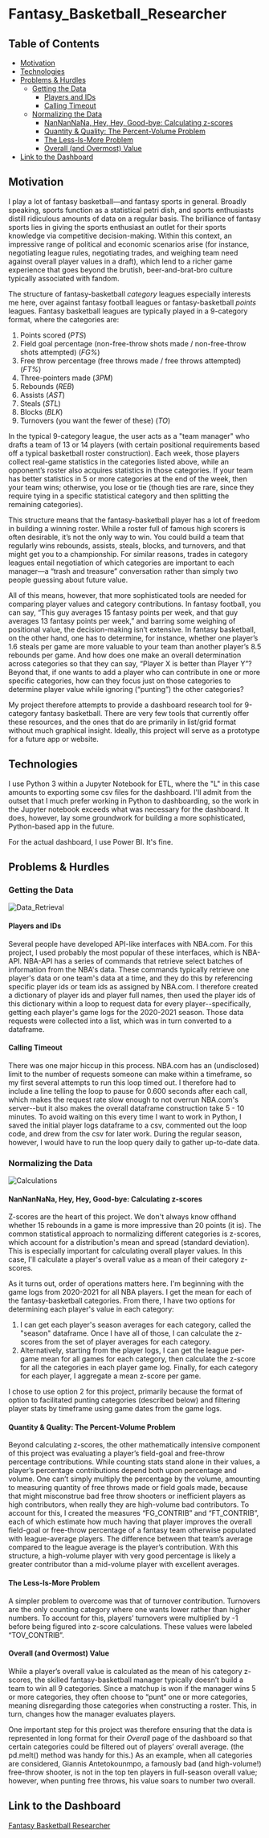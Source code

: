 # Fantasy_Basketball_Researcher

## Table of Contents

- [Motivation](#Motivation)
- [Technologies](#Technologies)
- [Problems & Hurdles](#Problems-&-Hurdles)
  * [Getting the Data](#Getting-the-Data)
    + [Players and IDs](#Playes-and-IDs)
    + [Calling Timeout](#Calling-Timeout)
  * [Normalizing the Data](#Normalizing-the-Data)
    + [NanNanNaNa, Hey, Hey, Good-bye: Calculating z-scores](#nannannana-hey-hey-good-bye-calculating-z-scores)
    + [Quantity & Quality: The Percent-Volume Problem](#quantity--quality-the-percent-volume-problem)
    + [The Less-Is-More Problem](#The-Less-Is-More-Problem)
    + [Overall (and Overmost) Value](#Overall-and-Overmost-Value)
 - [Link to the Dashboard](#Link-to-the-Dashboard)

## Motivation

I play a lot of fantasy basketball—and fantasy sports in general. Broadly speaking, sports function as a statistical petri dish, and sports enthusiasts distill ridiculous amounts of data on a regular basis. The brilliance of fantasy sports lies in giving the sports enthusiast an outlet for their sports knowledge via competitive decision-making. Within this context, an impressive range of political and economic scenarios arise (for instance, negotiating league rules, negotiating trades, and weighing team need against overall player values in a draft), which lend to a richer game experience that goes beyond the brutish, beer-and-brat-bro culture typically associated with fandom.

The structure of fantasy-basketball *category* leagues especially interests me here, over against fantasy football leagues or fantasy-basketball *points* leagues. Fantasy basketball leagues are typically played in a 9-category format, where the categories are:

  1.	Points scored (*PTS*)
  2.  Field goal percentage (non-free-throw shots made / non-free-throw shots attempted) (*FG%*)
  3.	Free throw percentage (free throws made / free throws attempted) (*FT%*)
  4.	Three-pointers made (*3PM*)
  5.	Rebounds (*REB*)
  6.	Assists (*AST*)
  7.	Steals (*STL*)
  8.	Blocks (*BLK*)
  9.	Turnovers (you want the fewer of these) (*TO*)

In the typical 9-category league, the user acts as a "team manager" who drafts a team of 13 or 14 players (with certain positional requirements based off a typical basketball roster construction). Each week, those players collect real-game statistics in the categories listed above, while an opponent’s roster also acquires statistics in those categories. If your team has better statistics in 5 or more categories at the end of the week, then your team wins; otherwise, you lose or tie (though ties are rare, since they require tying in a specific statistical category and then splitting the remaining categories).

This structure means that the fantasy-basketball player has a lot of freedom in building a winning roster. While a roster full of famous high scorers is often desirable, it’s not the only way to win. You could build a team that regularly wins rebounds, assists, steals, blocks, and turnovers, and that might get you to a championship. For similar reasons, trades in category leagues entail negotiation of which categories are important to each manager—a “trash and treasure” conversation rather than simply two people guessing about future value.

All of this means, however, that more sophisticated tools are needed for comparing player values and category contributions. In fantasy football, you can say, “This guy averages 15 fantasy points per week, and that guy averages 13 fantasy points per week,” and barring some weighing of positional value, the decision-making isn’t extensive. In fantasy basketball, on the other hand, one has to determine, for instance, whether one player’s 1.6 steals per game are more valuable to your team than another player’s 8.5 rebounds per game. And how does one make an overall determination across categories so that they can say, “Player X is better than Player Y”? Beyond that, if one wants to add a player who can contribute in one or more specific categories, how can they focus just on those categories to determine player value while ignoring (“punting”) the other categories?

My project therefore attempts to provide a dashboard research tool for 9-category fantasy basketball. There are very few tools that currently offer these resources, and the ones that do are primarily in list/grid format without much graphical insight. Ideally, this project will serve as a prototype for a future app or website.

## Technologies

I use Python 3 within a Jupyter Notebook for ETL, where the "L" in this case amounts to exporting some csv files for the dashboard. I'll admit from the outset that I much prefer working in Python to dashboarding, so the work in the Jupyter notebook exceeds what was necessary for the dashboard. It does, however, lay some groundwork for building a more sophisticated, Python-based app in the future.

For the actual dashboard, I use Power BI. It's fine.

## Problems & Hurdles

### Getting the Data

![Data_Retrieval](https://github.com/jrioross/fantasy_basketball_researcher/blob/main/images/data_retrieval.png)

#### Players and IDs

Several people have developed API-like interfaces with NBA.com. For this project, I used probably the most popular of these interfaces, which is NBA-API. NBA-API has a series of commands that retrieve select batches of information from the NBA's data. These commands typically retrieve one player's data or one team's data at a time, and they do this by referencing specific player ids or team ids as assigned by NBA.com. I therefore created a dictionary of player ids and player full names, then used the player ids of this dictionary within a loop to request data for every player--specifically, getting each player's game logs for the 2020-2021 season. Those data requests were collected into a list, which was in turn converted to a dataframe.

#### Calling Timeout

There was one major hiccup in this process. NBA.com has an (undisclosed) limit to the number of requests someone can make within a timeframe, so my first several attempts to run this loop timed out. I therefore had to include a line telling the loop to pause for 0.600 seconds after each call, which makes the request rate slow enough to not overrun NBA.com's server--but it also makes the overall dataframe construction take 5 - 10 minutes. To avoid waiting on this every time I want to work in Python, I saved the initial player logs dataframe to a csv, commented out the loop code, and drew from the csv for later work. During the regular season, however, I would have to run the loop query daily to gather up-to-date data.

### Normalizing the Data

![Calculations](https://github.com/jrioross/fantasy_basketball_researcher/blob/main/images/calculations.png)

#### NanNanNaNa, Hey, Hey, Good-bye: Calculating z-scores

Z-scores are the heart of this project. We don't always know offhand whether 15 rebounds in a game is more impressive than 20 points (it is). The common statistical approach to normalizing different categories is z-scores, which account for a distribution's mean and spread (standard deviation). This is especially important for calculating overall player values. In this case, I'll calculate a player's overall value as a mean of their category z-scores.

As it turns out, order of operations matters here. I'm beginning with the game logs from 2020-2021 for all NBA players. I get the mean for each of the fantasy-basketball categories. From there, I have two options for determining each player's value in each category:

  1. I can get each player's season averages for each category, called the "season" dataframe. Once I have all of those, I can calculate the z-scores from the set of player averages for each category.
  2. Alternatively, starting from the player logs, I can get the league per-game mean for all games for each category, then calculate the z-score for all the categories in each player game log. Finally, for each category for each player, I aggregate a mean z-score per game.

I chose to use option 2 for this project, primarily because the format of option to facilitated punting categories (described below) and filtering player stats by timeframe using game dates from the game logs.

#### Quantity & Quality: The Percent-Volume Problem

Beyond calculating z-scores, the other mathematically intensive component of this project was evaluating a player’s field-goal and free-throw percentage contributions. While counting stats stand alone in their values, a player’s percentage contributions depend both upon percentage and volume. One can’t simply multiply the percentage by the volume, amounting to measuring quantity of free throws made or field goals made, because that might misconstrue bad free throw shooters or inefficient players as high contributors, when really they are high-volume bad contributors. To account for this, I created the measures “FG_CONTRIB” and “FT_CONTRIB”, each of which estimate how much having that player improves the overall field-goal or free-throw percentage of a fantasy team otherwise populated with league-average players. The difference between that team’s average compared to the league average is the player’s contribution. With this structure, a high-volume player with very good percentage is likely a greater contributor than a mid-volume player with excellent averages.

#### The Less-Is-More Problem

A simpler problem to overcome was that of turnover contribution. Turnovers are the only counting category where one wants lower rather than higher numbers. To account for this, players’ turnovers were multiplied by -1 before being figured into z-score calculations. These values were labeled “TOV_CONTRIB”.

#### Overall (and Overmost) Value

While a player’s overall value is calculated as the mean of his category z-scores, the skilled fantasy-basketball manager typically doesn’t build a team to win all 9 categories. Since a matchup is won if the manager wins 5 or more categories, they often choose to “punt“ one or more categories, meaning disregarding those categories when constructing a roster. This, in turn, changes how the manager evaluates players.

One important step for this project was therefore ensuring that the data is represented in long format for their *Overall* page of the dashboard so that certain categories could be filtered out of players’ overall average. (the pd.melt() method was handy for this.) As an example, when all categories are considered, Giannis Antetokounmpo, a famously bad (and high-volume!) free-throw shooter, is not in the top ten players in full-season overall value; however, when punting free throws, his value soars to number two overall. 

## Link to the Dashboard

[Fantasy Basketball Researcher](https://app.powerbi.com/view?r=eyJrIjoiNDRjMGQ0NTQtNmIwYy00OGRiLTkwNTQtMjRiYTU0NjBiNGRlIiwidCI6IjEwMWRhNTg3LTE4NDMtNGY1Mi04YjhhLTE3YjA2OWM2NmQzMyIsImMiOjJ9)
